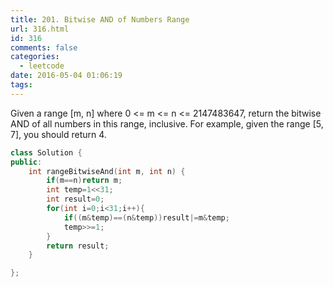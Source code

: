 ```yaml
---
title: 201. Bitwise AND of Numbers Range
url: 316.html
id: 316
comments: false
categories:
  - leetcode
date: 2016-05-04 01:06:19
tags:
---
```


Given a range \[m, n\] where 0 <= m <= n <= 2147483647, return the bitwise AND of all numbers in this range, inclusive.
For example, given the range \[5, 7\], you should return 4.
``` c++
class Solution {
public:
    int rangeBitwiseAnd(int m, int n) {
        if(m==n)return m;
        int temp=1<<31;
        int result=0;
        for(int i=0;i<31;i++){
            if((m&temp)==(n&temp))result|=m&temp;
            temp>>=1;
        }
        return result; 
    }

};
```